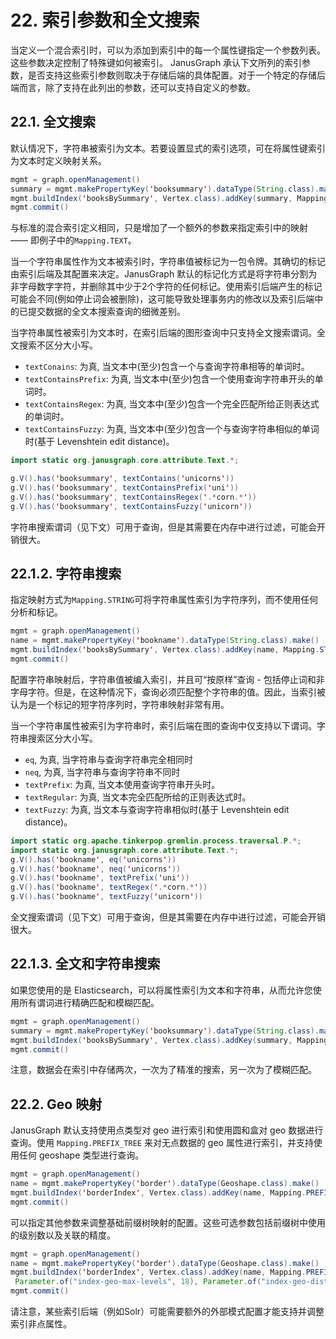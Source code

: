 # 22. 索引参数和全文搜索

当定义一个混合索引时，可以为添加到索引中的每一个属性键指定一个参数列表。这些参数决定控制了特殊键如何被索引。 JanusGraph 承认下文所列的索引参数，是否支持这些索引参数则取决于存储后端的具体配置。对于一个特定的存储后端而言，除了支持在此列出的参数，还可以支持自定义的参数。

## 22.1. 全文搜索
默认情况下，字符串被索引为文本。若要设置显式的索引选项，可在将属性键索引为文本时定义映射关系。
```java
mgmt = graph.openManagement()
summary = mgmt.makePropertyKey('booksummary').dataType(String.class).make()
mgmt.buildIndex('booksBySummary', Vertex.class).addKey(summary, Mapping.TEXT.asParameter()).buildMixedIndex("search")
mgmt.commit()
```

与标准的混合索引定义相同，只是增加了一个额外的参数来指定索引中的映射 —— 即例子中的`Mapping.TEXT`。

当一个字符串属性作为文本被索引时，字符串值被标记为一包令牌。其确切的标记由索引后端及其配置来决定。JanusGraph 默认的标记化方式是将字符串分割为非字母数字字符，并删除其中少于2个字符的任何标记。使用索引后端产生的标记可能会不同(例如停止词会被删除)，这可能导致处理事务内的修改以及索引后端中的已提交数据的全文本搜索查询的细微差别。

当字符串属性被索引为文本时，在索引后端的图形查询中只支持全文搜索谓词。全文搜索不区分大小写。
+ `textConains`: 为真, 当文本中(至少)包含一个与查询字符串相等的单词时。
+ `textContainsPrefix`: 为真, 当文本中(至少)包含一个使用查询字符串开头的单词时。
+ `textContainsRegex`: 为真, 当文本中(至少)包含一个完全匹配所给正则表达式的单词时。
+ `textContainsFuzzy`: 为真, 当文本中(至少)包含一个与查询字符串相似的单词时(基于 Levenshtein edit distance)。

```java
import static org.janusgraph.core.attribute.Text.*;

g.V().has('booksummary', textContains('unicorns'))
g.V().has('booksummary', textContainsPrefix('uni'))
g.V().has('booksummary', textContainsRegex('.*corn.*'))
g.V().has('booksummary', textContainsFuzzy('unicorn'))
```

字符串搜索谓词（见下文）可用于查询，但是其需要在内存中进行过滤，可能会开销很大。

## 22.1.2. 字符串搜索
指定映射方式为`Mapping.STRING`可将字符串属性索引为字符序列，而不使用任何分析和标记。
```java
mgmt = graph.openManagement()
name = mgmt.makePropertyKey('bookname').dataType(String.class).make()
mgmt.buildIndex('booksBySummary', Vertex.class).addKey(name, Mapping.STRING.asParameter()).buildMixedIndex("search")
mgmt.commit()
```
配置字符串映射后，字符串值被编入索引，并且可“按原样”查询 - 包括停止词和非字母字符。但是，在这种情况下，查询必须匹配整个字符串的值。因此，当索引被认为是一个标记的短字符序列时，字符串映射非常有用。

当一个字符串属性被索引为字符串时，索引后端在图的查询中仅支持以下谓词。字符串搜索区分大小写。
+ `eq`, 为真, 当字符串与查询字符串完全相同时
+ `neq`, 为真, 当字符串与查询字符串不同时
+ `textPrefix`: 为真, 当文本使用查询字符串开头时。
+ `textRegular`: 为真, 当文本完全匹配所给的正则表达式时。
+ `textFuzzy`: 为真, 当文本与查询字符串相似时(基于 Levenshtein edit distance)。

```java
import static org.apache.tinkerpop.gremlin.process.traversal.P.*;
import static org.janusgraph.core.attribute.Text.*;
g.V().has('bookname', eq('unicorns'))
g.V().has('bookname', neq('unicorns'))
g.V().has('bookname', textPrefix('uni'))
g.V().has('bookname', textRegex('.*corn.*'))
g.V().has('bookname', textFuzzy('unicorn'))
```
全文搜索谓词（见下文）可用于查询，但是其需要在内存中进行过滤，可能会开销很大。

## 22.1.3. 全文和字符串搜索
如果您使用的是 Elasticsearch，可以将属性索引为文本和字符串，从而允许您使用所有谓词进行精确匹配和模糊匹配。

```java
mgmt = graph.openManagement()
summary = mgmt.makePropertyKey('booksummary').dataType(String.class).make()
mgmt.buildIndex('booksBySummary', Vertex.class).addKey(summary, Mapping.TEXTSTRING.asParameter()).buildMixedIndex("search")
mgmt.commit()
```

注意，数据会在索引中存储两次，一次为了精准的搜索，另一次为了模糊匹配。

## 22.2. Geo 映射
JanusGraph 默认支持使用点类型对 geo 进行索引和使用圆和盒对 geo 数据进行查询。使用 `Mapping.PREFIX_TREE` 来对无点数据的 geo 属性进行索引，并支持使用任何 geoshape 类型进行查询。

```java
mgmt = graph.openManagement()
name = mgmt.makePropertyKey('border').dataType(Geoshape.class).make()
mgmt.buildIndex('borderIndex', Vertex.class).addKey(name, Mapping.PREFIX_TREE.asParameter()).buildMixedIndex("search")
mgmt.commit()
```
可以指定其他参数来调整基础前缀树映射的配置。这些可选参数包括前缀树中使用的级别数以及关联的精度。
```java
mgmt = graph.openManagement()
name = mgmt.makePropertyKey('border').dataType(Geoshape.class).make()
mgmt.buildIndex('borderIndex', Vertex.class).addKey(name, Mapping.PREFIX_TREE.asParameter(),
 Parameter.of("index-geo-max-levels", 18), Parameter.of("index-geo-dist-error-pct", 0.0125)).buildMixedIndex("search")
mgmt.commit()
```
请注意，某些索引后端（例如Solr）可能需要额外的外部模式配置才能支持并调整索引非点属性。
